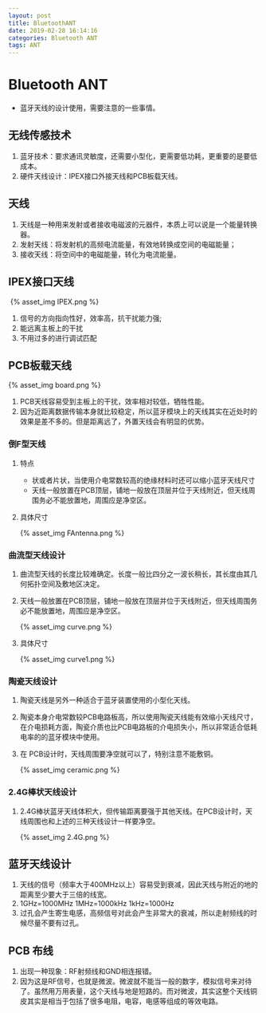 ```yaml
---
layout: post
title: BluetoothANT
date: 2019-02-28 16:14:16
categories: Bluetooth ANT
tags: ANT
---
```


# Bluetooth ANT

+ 蓝牙天线的设计使用，需要注意的一些事情。

## 无线传感技术

1. 蓝牙技术：要求通讯灵敏度，还需要小型化，更需要低功耗，更重要的是要低成本。
2. 硬件天线设计：IPEX接口外接天线和PCB板载天线。

## 天线

1. 天线是一种用来发射或者接收电磁波的元器件，本质上可以说是一个能量转换器。
2. 发射天线：将发射机的高频电流能量，有效地转换成空间的电磁能量；
3. 接收天线：将空间中的电磁能量，转化为电流能量。

## IPEX接口天线

​		{% asset_img IPEX.png %}

1. 信号的方向指向性好，效率高，抗干扰能力强;
2. 能远离主板上的干扰
3. 不用过多的进行调试匹配

## PCB板载天线

{% asset_img board.png %}

1. PCB天线容易受到主板上的干扰，效率相对较低，牺牲性能。
2. 因为近距离数据传输本身就比较稳定，所以蓝牙模块上的天线其实在近处时的效果是差不多的。但是距离远了，外置天线会有明显的优势。

### **倒F型天线**

1. 特点

   + 状或者片状，当使用介电常数较高的绝缘材料时还可以缩小蓝牙天线尺寸
   + 天线一般放置在PCB顶层，铺地一般放在顶层并位于天线附近，但天线周围务必不能放置地，周围应是净空区。

2. 具体尺寸

   {% asset_img FAntenna.png %}

### **曲流型天线设计**

1. 曲流型天线的长度比较难确定。长度一般比四分之一波长稍长，其长度由其几何拓扑空间及敷地区决定。

2. 天线一般放置在PCB顶层，铺地一般放在顶层并位于天线附近，但天线周围务必不能放置地，周围应是净空区。

   {% asset_img curve.png %}

3. 具体尺寸

   {% asset_img curve1.png %}

### **陶瓷天线设计**

1. 陶瓷天线是另外一种适合于蓝牙装置使用的小型化天线。

2. 陶瓷本身介电常数较PCB电路板高，所以使用陶瓷天线能有效缩小天线尺寸，在介电损耗方面，陶瓷介质也比PCB电路板的介电损失小，所以非常适合低耗电率的的蓝牙模块中使用。

3. 在 PCB设计时，天线周围要净空就可以了，特别注意不能敷铜。

   {% asset_img ceramic.png %}

### **2.4G棒状天线设计**

1. 2.4G棒状蓝牙天线体积大，但传输距离要强于其他天线。在PCB设计时，天线周围也和上述的三种天线设计一样要净空。

   {% asset_img 2.4G.png %}

## 蓝牙天线设计

1. 天线的信号（频率大于400MHz以上）容易受到衰减，因此天线与附近的地的距离至少要大于三倍的线宽。
2.  1GHz=1000MHz 1MHz=1000kHz 1kHz=1000Hz
3. 过孔会产生寄生电感，高频信号对此会产生非常大的衰减，所以走射频线的时候尽量不要有过孔。

## PCB 布线

1. 出现一种现象：RF射频线和GND相连报错。
2. 因为这是RF信号，也就是微波。微波就不能当一般的数字，模拟信号来对待了。虽然用万用表量，这个天线与地是短路的。而对微波，其实这整个天线铜皮其实是相当于包括了很多电阻，电容，电感等组成的等效电路。